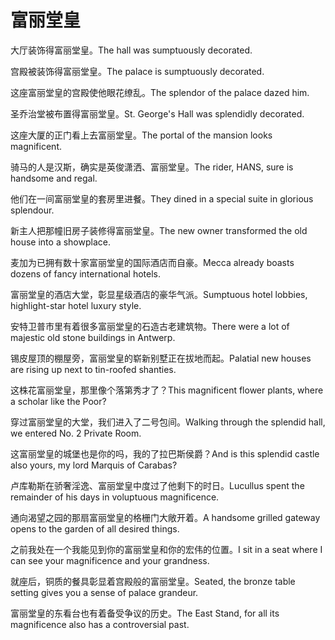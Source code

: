 # 富丽堂皇

<p><span class="chinese">大厅装饰得富丽堂皇。</span><span class="english">The hall was sumptuously decorated.</span></p>

<p><span class="chinese">宫殿被装饰得富丽堂皇。</span><span class="english">The palace is sumptuously decorated.</span></p>

<p><span class="chinese">这座富丽堂皇的宫殿使他眼花缭乱。</span><span class="english">The splendor of the palace dazed him.</span></p>

<p><span class="chinese">圣乔治堂被布置得富丽堂皇。</span><span class="english">St. George's Hall was splendidly decorated.</span></p>

<p><span class="chinese">这座大厦的正门看上去富丽堂皇。</span><span class="english">The portal of the mansion looks magnificent.</span></p>

<p><span class="chinese">骑马的人是汉斯，确实是英俊潇洒、富丽堂皇。</span><span class="english">The rider, HANS, sure is handsome and regal.</span></p>

<p><span class="chinese">他们在一间富丽堂皇的套房里进餐。</span><span class="english">They dined in a special suite in glorious splendour.</span></p>

<p><span class="chinese">新主人把那幢旧房子装修得富丽堂皇。</span><span class="english">The new owner transformed the old house into a showplace.</span></p>

<p><span class="chinese">麦加为已拥有数十家富丽堂皇的国际酒店而自豪。</span><span class="english">Mecca already boasts dozens of fancy international hotels.</span></p>

<p><span class="chinese">富丽堂皇的酒店大堂，彰显星级酒店的豪华气派。</span><span class="english">Sumptuous hotel lobbies, highlight-star hotel luxury style.</span></p>

<p><span class="chinese">安特卫普市里有着很多富丽堂皇的石造古老建筑物。</span><span class="english">There were a lot of majestic old stone buildings in Antwerp.</span></p>

<p><span class="chinese">锡皮屋顶的棚屋旁，富丽堂皇的崭新别墅正在拔地而起。</span><span class="english">Palatial new houses are rising up next to tin-roofed shanties.</span></p>

<p><span class="chinese">这株花富丽堂皇，那里像个落第秀才了？</span><span class="english">This magnificent flower plants, where a scholar like the Poor?</span></p>

<p><span class="chinese">穿过富丽堂皇的大堂，我们进入了二号包间。</span><span class="english">Walking through the splendid hall, we entered No. 2 Private Room.</span></p>

<p><span class="chinese">这富丽堂皇的城堡也是你的吗，我的了拉巴斯侯爵？</span><span class="english">And is this splendid castle also yours, my lord Marquis of Carabas?</span></p>

<p><span class="chinese">卢库勒斯在骄奢淫逸、富丽堂皇中度过了他剩下的时日。</span><span class="english">Lucullus spent the remainder of his days in voluptuous magnificence.</span></p>

<p><span class="chinese">通向渴望之园的那扇富丽堂皇的格栅门大敞开着。</span><span class="english">A handsome grilled gateway opens to the garden of all desired things.</span></p>

<p><span class="chinese">之前我处在一个我能见到你的富丽堂皇和你的宏伟的位置。</span><span class="english">I sit in a seat where I can see your magnificence and your grandness.</span></p>

<p><span class="chinese">就座后，铜质的餐具彰显着宫殿般的富丽堂皇。</span><span class="english">Seated, the bronze table setting gives you a sense of palace grandeur.</span></p>

<p><span class="chinese">富丽堂皇的东看台也有着备受争议的历史。</span><span class="english">The East Stand, for all its magnificence also has a controversial past.</span></p>

